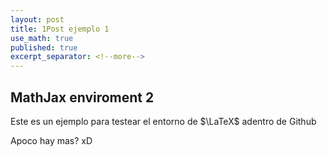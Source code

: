 ```yaml
---
layout: post
title: 1Post ejemplo 1
use_math: true
published: true
excerpt_separator: <!--more-->
---
```


## MathJax enviroment 2

Este es un ejemplo para testear el entorno de $\LaTeX$ adentro de Github


<!--more-->

Apoco hay mas? xD

